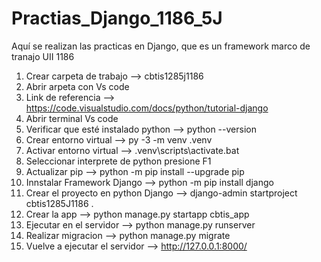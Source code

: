 # Practias_Django_1186_5J
Aquí se realizan las practicas en Django, que es un framework marco de tranajo UII 1186

1. Crear carpeta de trabajo --> cbtis1285j1186
2. Abrir arpeta con Vs code
3. Link de referencia --> https://code.visualstudio.com/docs/python/tutorial-django
4. Abrir terminal Vs code
5. Verificar que esté instalado python --> python --version
6. Crear entorno virtual --> py -3 -m venv .venv
7. Activar entorno virtual --> .venv\scripts\activate.bat
8. Seleccionar interprete de python presione F1
9. Actualizar pip --> python -m pip install --upgrade pip
10. Innstalar Framework Django --> python -m pip install django
11. Crear el proyecto en python Django --> django-admin startproject cbtis1285J1186 .
12. Crear la app --> python manage.py startapp cbtis_app
13. Ejecutar en el servidor --> python manage.py runserver
14. Realizar migracion --> python manage.py migrate
15. Vuelve a ejecutar el servidor --> http://127.0.0.1:8000/
